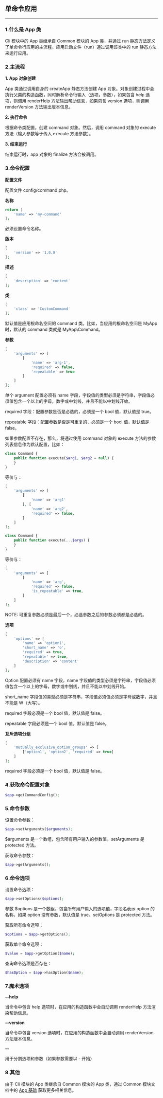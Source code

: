 ## 单命令应用

---

### 1.什么是 App 类
Cli 模块中的 App 类继承自 Common 模块的 App 类，并通过 run 静态方法定义了单命令行应用的主流程。应用启动文件（run）通过调用该类中的 run 静态方法来运行应用。

### 2.主流程
**1. App 对象创建**

App 类通过调用自身的 createApp 静态方法创建 App 对象。对象创建过程中会执行父类的构造函数，同时解析命令行输入（选项，参数），如果包含 help 选项，则调用 renderHelp 方法输出帮助信息，如果包含 version 选项，则调用 renderVersion 方法输出版本信息。

**2. 执行命令**

根据命令类配置，创建 command 对象。然后，调用 command 对象的 execute 方法（输入参数等于传入 execute 方法参数）。

**3. 结束运行**

结束运行时，app 对象的 finalize 方法会被调用。

### 3.命令配置
**配置文件**

配置文件 config/command.php。

**名称**

```php
return [
    'name' => 'my-command'
];
```
必须设置命令名称。

**版本**

```php
[
    'version' => '1.0.0'
];
```

**描述**
```php
[
    'description' => 'content'
];
```

**类**
```php
[
    'class' => 'CustomCommand'
];
```
默认值是应用根命名空间的 command 类。比如，当应用的根命名空间是 MyApp 时，默认的 command 类就是 MyApp\Command。

**参数**
```php
[
    'arguments' => [
        [
            'name' => 'arg-1',
            'required' => false,
            'repeatable' => true
        ]
    ]
];
```
单个 argument 配置必须有 name 字段，字段值的类型必须是字符串，字段值必须值包含一个以上的字母，数字或中划线，并且不能以中划线开始。

required 字段：配置参数是否是必选的，必须是一个 bool 值，默认值是 true。

repeatable 字段：配置参数是否是可重复的，必须是一个 bool 值，默认值是 false。

如果参数配置不存在，那么，将通过使用 command 对象的 execute 方法的参数列表信息作为默认配置，比如：
```php
class Command {
    public function execute($arg1, $arg2 = null) {
    }
}
```
等价与：
```php
[
    'arguments' => [
        [
            'name' => 'arg1'
        ], [
            'name' => 'arg2',
            'required' => false,
        ]
    ]
];
```
```php
class Command {
    public function execute(...$args) {
    }
}
```
等价与：
```php
[
    'arguments' => [
        [
            'name' => 'arg',
            'required' => false,
            'is_repeatable' => true,
        ]
    ]
];
```

NOTE: 可重复参数必须是最后一个，必选参数之后的参数必须都是必选的。

**选项**
```php
[
    'options' => [
        'name' => 'option1',
        'short_name' => 'o',
        'required' => true,
        'repeatable' => true,
        'description' => 'content'
    ]
];
```

Option 配置必须有 name 字段，name 字段值的类型必须是字符串，字段值必须值包含一个以上的字母，数字或中划线，并且不能以中划线开始。

short_name 字段值的类型必须是字符串，字段值必须值必须是字母或数字，并且不能是 W（大写）。

required 字段必须是一个 bool 值，默认值是 false。

repeatable 字段必须是一个 bool 值，默认值是 false。

**互斥选项分组**
```php
[
    'mutually_exclusive_option_groups' => [
        ['option1', 'option2', 'required' => true]
    ]
];
```

required 字段必须是一个 bool 值，默认值是 false。

### 4.获取命令配置对象
```php
$app->getCommandConfig();
```

### 5.命令参数
设置命令参数：
```php
$app->setArguments($arguments);
```
$arguments 是一个数组，包含所有用户输入的参数值。setArguments 是 protected 方法。

获取命令参数：
```php
$app->getArguments();
```
### 6.命令选项
设置命令选项：
```php
$app->setOptions($options);
```
参数 $options 是一个数组，包含所有用户输入的选项值，字段名表示 option 的名称，如果 option 没有参数，默认值是 true。setOptions 是 protected 方法。

获取所有命令选项：
```php
$options = $app->getOptions();
```
获取单个命令选项：
```php
$value = $app->getOption($name);
```
查询命令选项是否存在：
```php
$hasOption = $app->hasOption($name);
```
### 7.魔术选项
**--help**

当命令中包含 help 选项时，在应用的构造函数中会自动调用 renderHelp 方法渲染帮助信息。 

**--version**

当命令中包含 version 选项时，在应用的构造函数中会自动调用 renderVersion 方法版本信息。

**--**

用于分割选项和参数（如果参数需要以 - 开始）

### 8.其他
由于 Cli 模块的 App 类继承自 Common 模块的 App 类，通过 Common 模块文档中的 [App 基础](/cn/manual/common/app_basics) 获取更多相关信息。
